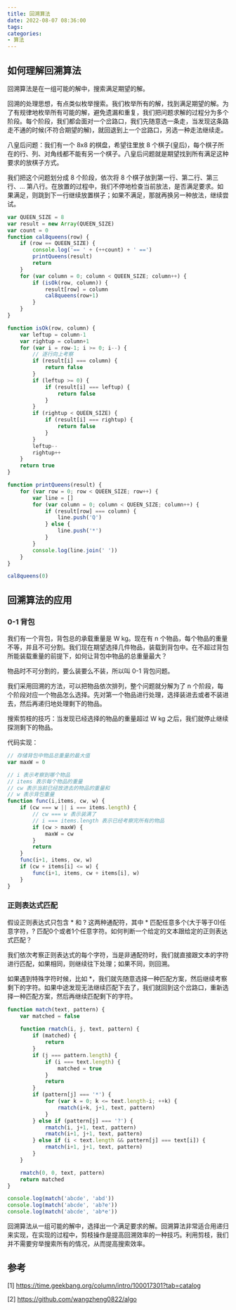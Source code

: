 ```yaml
---
title: 回溯算法
date: 2022-08-07 08:36:00
tags:
categories:
- 算法
---
```


## 如何理解回溯算法
回溯算法是在一组可能的解中，搜索满足期望的解。

回溯的处理思想，有点类似枚举搜索。我们枚举所有的解，找到满足期望的解。为了有规律地枚举所有可能的解，避免遗漏和重复，我们把问题求解的过程分为多个阶段。每个阶段，我们都会面对一个岔路口，我们先随意选一条走，当发现这条路走不通的时候(不符合期望的解)，就回退到上一个岔路口，另选一种走法继续走。

八皇后问题：我们有一个 8x8 的棋盘，希望往里放 8 个棋子(皇后)，每个棋子所在的行、列、对角线都不能有另一个棋子。八皇后问题就是期望找到所有满足这种要求的放棋子方式。

我们把这个问题划分成 8 个阶段，依次将 8 个棋子放到第一行、第二行、第三行、... 第八行。在放置的过程中，我们不停地检查当前放法，是否满足要求。如果满足，则跳到下一行继续放置棋子；如果不满足，那就再换另一种放法，继续尝试。

```javascript
var QUEEN_SIZE = 8
var result = new Array(QUEEN_SIZE)
var count = 0
function cal8queens(row) {
    if (row == QUEEN_SIZE) {
        console.log('== ' + (++count) + ' ==')
        printQueens(result)
        return
    }
    for (var column = 0; column < QUEEN_SIZE; column++) {
        if (isOk(row, column)) {
            result[row] = column
            cal8queens(row+1)
        }
    }
}

function isOk(row, column) {
    var leftup = column-1
    var rightup = column+1
    for (var i = row-1; i >= 0; i--) {
        // 逐行向上考察
        if (result[i] === column) {
            return false
        }
        if (leftup >= 0) {
            if (result[i] === leftup) {
                return false
            }
        }
        if (rightup < QUEEN_SIZE) {
            if (result[i] === rightup) {
                return false
            }
        }
        leftup--
        rightup++
    }
    return true
}

function printQueens(result) {
    for (var row = 0; row < QUEEN_SIZE; row++) {
        var line = []
        for (var column = 0; column < QUEEN_SIZE; column++) {
            if (result[row] === column) {
                line.push('Q')
            } else {
                line.push('*')
            }
        }
        console.log(line.join(' '))
    }
}

cal8queens(0)
```

## 回溯算法的应用
### 0-1 背包
我们有一个背包，背包总的承载重量是 W kg。现在有 n 个物品，每个物品的重量不等，并且不可分割。我们现在期望选择几件物品，装载到背包中。在不超过背包所能装载重量的前提下，如何让背包中物品的总重量最大？

物品时不可分割的，要么装要么不装，所以叫 0-1 背包问题。

我们采用回溯的方法，可以把物品依次排列，整个问题就分解为了 n 个阶段，每个阶段对应一个物品怎么选择。先对第一个物品进行处理，选择装进去或者不装进去，然后再递归地处理剩下的物品。

搜索剪枝的技巧：当发现已经选择的物品的重量超过 W kg 之后，我们就停止继续探测剩下的物品。

代码实现：
```javascript
// 存储背包中物品总重量的最大值
var maxW = 0

// i 表示考察到哪个物品
// items 表示每个物品的重量
// cw 表示当前已经放进去的物品的重量和
// w 表示背包重量
function func(i,items, cw, w) {
    if (cw === w || i === items.length) {
        // cw === w 表示装满了
        // i === items.length 表示已经考察完所有的物品
        if (cw > maxW) {
            maxW = cw
        }
        return
    }
    func(i+1, items, cw, w)
    if (cw + items[i] <= w) {
        func(i+1, items, cw + items[i], w)
    }
}
```

### 正则表达式匹配
假设正则表达式只包含 * 和 ? 这两种通配符，其中 * 匹配任意多个(大于等于0)任意字符，? 匹配0个或者1个任意字符。如何判断一个给定的文本跟给定的正则表达式匹配？

我们依次考察正则表达式的每个字符，当是非通配符时，我们就直接跟文本的字符进行匹配，如果相同，则继续往下处理；如果不同，则回溯。

如果遇到特殊字符时候，比如 *，我们就先随意选择一种匹配方案，然后继续考察剩下的字符。如果中途发现无法继续匹配下去了，我们就回到这个岔路口，重新选择一种匹配方案，然后再继续匹配剩下的字符。

```javascript
function match(text, pattern) {
    var matched = false
    
    function rmatch(i, j, text, pattern) {
        if (matched) {
            return
        }
        if (j === pattern.length) {
            if (i === text.length) {
                matched = true
            }
            return
        }
        if (pattern[j] === '*') {
            for (var k = 0; k <= text.length-i; ++k) {
                rmatch(i+k, j+1, text, pattern)
            }
        } else if (pattern[j] === '?') {
            rmatch(i, j+1, text, pattern)
            rmatch(i+1, j+1, text, pattern)
        } else if (i < text.length && pattern[j] === text[i]) {
            rmatch(i+1, j+1, text, pattern)
        }
    }

    rmatch(0, 0, text, pattern)
    return matched
}

console.log(match('abcde', 'abd'))
console.log(match('abcde', 'ab?e'))
console.log(match('abcde', 'ab*e'))
```

回溯算法从一组可能的解中，选择出一个满足要求的解。回溯算法非常适合用递归来实现，在实现的过程中，剪枝操作是提高回溯效率的一种技巧。利用剪枝，我们并不需要穷举搜索所有的情况，从而提高搜索效率。

## 参考
[1] https://time.geekbang.org/column/intro/100017301?tab=catalog

[2] https://github.com/wangzheng0822/algo